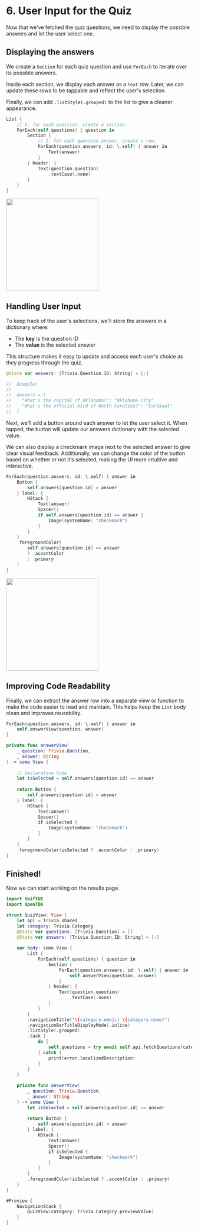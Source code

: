 # 6. User Input for the Quiz

Now that we've fetched the quiz questions, we need to display the possible answers and let the user select one.

## Displaying the answers


We create a `Section` for each quiz question and use `ForEach` to iterate over its possible answers.

Inside each section, we display each answer as a `Text` row. Later, we can update these rows to be tappable and reflect the user's selection.

Finally, we can add `.listStyle(.grouped)` to the list to give a cleaner appearance.


```swift
List {
    // 1. for each question, create a section. 
    ForEach(self.questions) { question in
        Section {
            // 2. for each question answer, create a row.
            ForEach(question.answers, id: \.self) { answer in
                Text(answer)
            }
        } header: {
            Text(question.question)
                .textCase(.none)
        }
    }
}
```

<img width=250 src="./swift_20.png">

## Handling User Input

To keep track of the user's selections, we'll store the answers in a dictionary where:
- The **key** is the question ID
- The **value** is the selected answer

This structure makes it easy to update and access each user's choice as they progress through the quiz.

```swift
@State var answers: [Trivia.Question.ID: String] = [:]

//  Example:
//
//  answers = [
//    "What's the capital of Oklahoma?": "Oklahoma City"
//    "What's the official bird of North Carolina?": "Cardinal"
//  ]
```

Next, we’ll add a button around each answer to let the user select it. When tapped, the button will update our answers dictionary with the selected value.

We can also display a checkmark image next to the selected answer to give clear visual feedback. Additionally, we can change the color of the button based on whether or not it’s selected, making the UI more intuitive and interactive.

```swift
ForEach(question.answers, id: \.self) { answer in
    Button {
        self.answers[question.id] = answer
    } label: {
        HStack {
            Text(answer)
            Spacer()
            if self.answers[question.id] == answer {
                Image(systemName: "checkmark")
            }
        }
    }
    .foregroundColor(
        self.answers[question.id] == answer
        ? .accentColor
        : .primary
    )
}
```

<img width=250 src="./swift_21.png">


## Improving Code Readability

Finally, we can extract the answer row into a separate view or function to make the code easier to read and maintain. This helps keep the `List` body clean and improves reusability.

```swift
ForEach(question.answers, id: \.self) { answer in
    self.answerView(question, answer)
}
```
```swift
private func answerView(
    _ question: Trivia.Question,
    _ answer: String
) -> some View {
    
    // Declarative Code
    let isSelected = self.answers[question.id] == answer
    
    return Button {
        self.answers[question.id] = answer
    } label: {
        HStack {
            Text(answer)
            Spacer()
            if isSelected {
                Image(systemName: "checkmark")
            }
        }
    }
    .foregroundColor(isSelected ? .accentColor : .primary)
}
```

## Finished!

Now we can start working on the results page.

```swift
import SwiftUI
import OpenTDB

struct QuizView: View {
    let api = Trivia.shared
    let category: Trivia.Category
    @State var questions: [Trivia.Question] = []
    @State var answers: [Trivia.Question.ID: String] = [:]
    
    var body: some View {
        List {
            ForEach(self.questions) { question in
                Section {
                    ForEach(question.answers, id: \.self) { answer in
                        self.answerView(question, answer)
                    }
                } header: {
                    Text(question.question)
                        .textCase(.none)
                }
            }
        }
        .navigationTitle("\(category.emoji) \(category.name)")
        .navigationBarTitleDisplayMode(.inline)
        .listStyle(.grouped)
        .task {
            do {
                self.questions = try await self.api.fetchQuestions(categoryId: self.category.id).results
            } catch {
                print(error.localizedDescription)
            }
        }
    }
    
    private func answerView(
        _ question: Trivia.Question,
        _ answer: String
    ) -> some View {
        let isSelected = self.answers[question.id] == answer
        
        return Button {
            self.answers[question.id] = answer
        } label: {
            HStack {
                Text(answer)
                Spacer()
                if isSelected {
                    Image(systemName: "checkmark")
                }
            }
        }
        .foregroundColor(isSelected ? .accentColor : .primary)
    }
}

#Preview {
    NavigationStack {
        QuizView(category: Trivia.Category.previewValue)
    }
}
```